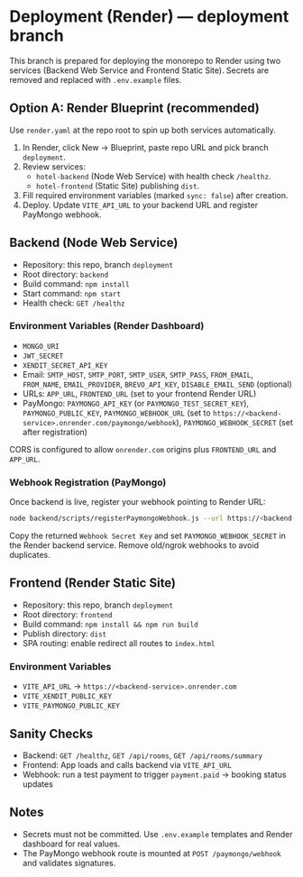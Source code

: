 # Deployment (Render) — deployment branch

This branch is prepared for deploying the monorepo to Render using two services (Backend Web Service and Frontend Static Site). Secrets are removed and replaced with `.env.example` files.

## Option A: Render Blueprint (recommended)
Use `render.yaml` at the repo root to spin up both services automatically.

1) In Render, click New → Blueprint, paste repo URL and pick branch `deployment`.
2) Review services:
   - `hotel-backend` (Node Web Service) with health check `/healthz`.
   - `hotel-frontend` (Static Site) publishing `dist`.
3) Fill required environment variables (marked `sync: false`) after creation.
4) Deploy. Update `VITE_API_URL` to your backend URL and register PayMongo webhook.

## Backend (Node Web Service)
- Repository: this repo, branch `deployment`
- Root directory: `backend`
- Build command: `npm install`
- Start command: `npm start`
- Health check: `GET /healthz`

### Environment Variables (Render Dashboard)
- `MONGO_URI`
- `JWT_SECRET`
- `XENDIT_SECRET_API_KEY`
- Email: `SMTP_HOST`, `SMTP_PORT`, `SMTP_USER`, `SMTP_PASS`, `FROM_EMAIL`, `FROM_NAME`, `EMAIL_PROVIDER`, `BREVO_API_KEY`, `DISABLE_EMAIL_SEND` (optional)
- URLs: `APP_URL`, `FRONTEND_URL` (set to your frontend Render URL)
- PayMongo: `PAYMONGO_API_KEY` (or `PAYMONGO_TEST_SECRET_KEY`), `PAYMONGO_PUBLIC_KEY`, `PAYMONGO_WEBHOOK_URL` (set to `https://<backend-service>.onrender.com/paymongo/webhook`), `PAYMONGO_WEBHOOK_SECRET` (set after registration)

CORS is configured to allow `onrender.com` origins plus `FRONTEND_URL` and `APP_URL`.

### Webhook Registration (PayMongo)
Once backend is live, register your webhook pointing to Render URL:

```sh
node backend/scripts/registerPaymongoWebhook.js --url https://<backend-service>.onrender.com/paymongo/webhook --events payment.paid,payment.failed,qrph.expired
```
Copy the returned `Webhook Secret Key` and set `PAYMONGO_WEBHOOK_SECRET` in the Render backend service. Remove old/ngrok webhooks to avoid duplicates.

## Frontend (Render Static Site)
- Repository: this repo, branch `deployment`
- Root directory: `frontend`
- Build command: `npm install && npm run build`
- Publish directory: `dist`
- SPA routing: enable redirect all routes to `index.html`

### Environment Variables
- `VITE_API_URL` → `https://<backend-service>.onrender.com`
- `VITE_XENDIT_PUBLIC_KEY`
- `VITE_PAYMONGO_PUBLIC_KEY`

## Sanity Checks
- Backend: `GET /healthz`, `GET /api/rooms`, `GET /api/rooms/summary`
- Frontend: App loads and calls backend via `VITE_API_URL`
- Webhook: run a test payment to trigger `payment.paid` → booking status updates

## Notes
- Secrets must not be committed. Use `.env.example` templates and Render dashboard for real values.
- The PayMongo webhook route is mounted at `POST /paymongo/webhook` and validates signatures.

